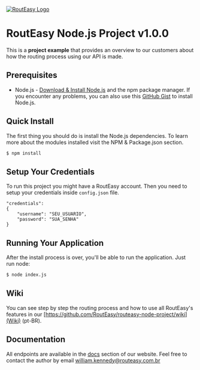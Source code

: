 [![RoutEasy Logo](http://www.routeasy.com.br/lib/landing/img/routeasy-horizontal_180.png)](http://www.routeasy.com.br/)
# RoutEasy Node.js Project v1.0.0
This is a **project example** that provides an overview to our customers about how the routing process using our API is made.

## Prerequisites
* Node.js - [Download & Install Node.js](http://www.nodejs.org/download/) and the npm package manager. If you encounter any problems, you can also use this [GitHub Gist](https://gist.github.com/isaacs/579814) to install Node.js.

## Quick Install
The first thing you should do is install the Node.js dependencies. To learn more about the modules installed visit the NPM & Package.json section.

```bash
$ npm install
```

## Setup Your Credentials
To run this project you might have a RoutEasy account. Then you need to setup your credentials inside `config.json` file.
```
"credentials":
{
    "username": "SEU_USUARIO",
    "password": "SUA_SENHA"
}
```

## Running Your Application
After the install process is over, you'll be able to run the application. Just run node:

```bash
$ node index.js
```

## Wiki
You can see step by step the routing process and how to use all RoutEasy's features in our [https://github.com/RoutEasy/routeasy-node-project/wiki](Wiki) (pt-BR).

## Documentation
All endpoints are available in the [docs](http://docs.routeasy.com.br) section of our website. Feel free to contact the author by email [william.kennedy@routeasy.com.br](mailto:william.kennedy@routeasy.com.br)
